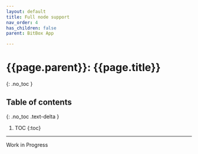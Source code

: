 ```yaml
---
layout: default
title: Full node support
nav_order: 4
has_children: false
parent: BitBox App

---
```


# {{page.parent}}: {{page.title}}
{: .no_toc }

## Table of contents
{: .no_toc .text-delta }

1. TOC
{:toc}

---

Work in Progress
